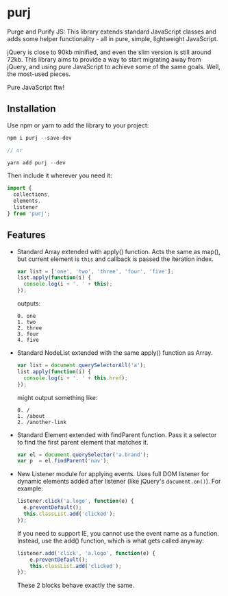 # purj

Purge and Purify JS: This library extends standard JavaScript classes and adds some helper functionality - all in pure, simple, lightweight JavaScript.

jQuery is close to 90kb minified, and even the slim version is still around 72kb. This library aims to provide a way to start migrating away from jQuery, and using pure JavaScript to achieve some of the same goals. Well, the most-used pieces.

Pure JavaScript ftw!

## Installation

Use npm or yarn to add the library to your project:
```js
npm i purj --save-dev

// or

yarn add purj --dev
```

Then include it wherever you need it:
```js
import {
  collections,
  elements,
  listener
} from 'purj';
```

## Features

* Standard Array extended with apply() function. Acts the same as map(), but
  current element is `this` and callback is passed the iteration index.
  ```js
  var list = ['one', 'two', 'three', 'four', 'five'];
  list.apply(function(i) {
    console.log(i + '. ' + this);
  });

  ```
  outputs:
  ```
  0. one
  1. two
  2. three
  3. four
  4. five
  ```

* Standard NodeList extended with the same apply() function as Array.
  ```js
  var list = document.querySelectorAll('a');
  list.apply(function(i) {
    console.log(i + '. ' + this.href);
  });
  ```
  might output something like:
  ```
  0. /
  1. /about
  2. /another-link
  ```

* Standard Element extended with findParent function. Pass it a selector
  to find the first parent element that matches it.
  ```js
  var el = document.querySelector('a.brand');
  var p  = el.findParent('nav');
  ```

* New Listener module for applying events. Uses full DOM listener for
  dynamic elements added after listener (like jQuery's `document.on()`).
  For example:
  ```js
  listener.click('a.logo', function(e) {
    e.preventDefault();
    this.classList.add('clicked');
  });
  ```
  If you need to support IE, you cannot use the event name as a function.
  Instead, use the add() function, which is what gets called anyway:
  ```js
  listener.add('click', 'a.logo', function(e) {
      e.preventDefault();
      this.classList.add('clicked');
  });
  ```
  These 2 blocks behave exactly the same.
